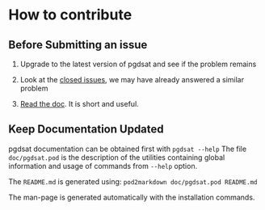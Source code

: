 # How to contribute

## Before Submitting an issue

1. Upgrade to the latest version of pgdsat and see if the problem remains

2. Look at the [closed issues](https://github.com/hexacluster/pgdsat/issues?state=closed), we may have already answered a similar problem

3. [Read the doc](http://github.com/hexacluster/pgdsat/). It is short and useful.

## Keep Documentation Updated

pgdsat documentation can be obtained first with `pgdsat --help`
The file `doc/pgdsat.pod` is the description of the utilities containing global
information and usage of commands from `--help` option.

The `README.md` is generated using: `pod2markdown doc/pgdsat.pod README.md`

The man-page is generated automatically with the installation commands.
